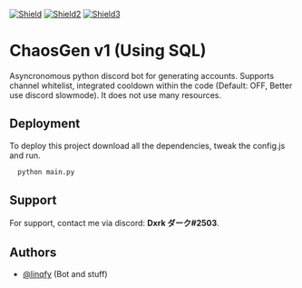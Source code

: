 [![Shield](https://img.shields.io/badge/Made%20with-love-red?style=for-the-badge&logo=Appwrite)](https://discord.gg/NBpRH5x2sx)
[![Shield2](https://img.shields.io/badge/Thanks-BlueWxll'%239376-9cf?style=for-the-badge&logo=Accenture)](https://opensource.org/licenses/)
[![Shield3](https://img.shields.io/badge/With-SQLITE3-blue?style=for-the-badge&logo=Adminer)](lhttps://inktr.ee/linqfy)


# ChaosGen v1 (Using SQL)

Asyncronomous python discord bot for generating accounts. Supports channel whitelist, integrated cooldown within the code (Default: OFF,  Better use discord slowmode).
It does not use many resources.


## Deployment

To deploy this project download all the dependencies, tweak the config.js and run.

```bash
  python main.py
```


## Support

For support, contact me via discord: **Dxrk ダーク#2503**.

## Authors
- [@linqfy](https://www.github.com/linqfy) (Bot and stuff)
